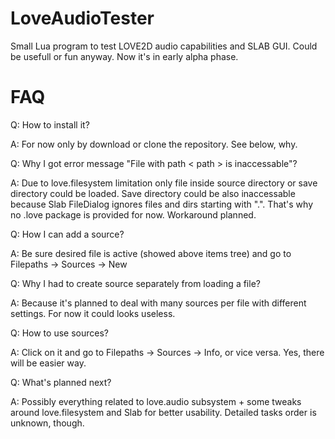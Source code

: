 # LoveAudioTester

Small Lua program to test LOVE2D audio capabilities and SLAB GUI. Could be usefull or fun anyway. Now it's in early alpha phase.

<h1>FAQ</h1>
Q: How to install it?

A: For now only by download or clone the repository. See below, why.

Q: Why I got error message "File with path \< path \> is inaccessable"?

A: Due to love.filesystem limitation only file inside source directory or save directory could be loaded. Save directory could be also inaccessable because Slab FileDialog ignores files and dirs starting with ".". That's why no .love package is provided for now. Workaround planned.

Q: How I can add a source?

A: Be sure desired file is active (showed above items tree) and go to Filepaths -> Sources -> New

Q: Why I had to create source separately from loading a file?

A: Because it's planned to deal with many sources per file with different settings. For now it could looks useless.

Q: How to use sources?

A: Click on it and go to Filepaths -> Sources -> Info, or vice versa. Yes, there will be easier way.

Q: What's planned next?

A: Possibly everything related to love.audio subsystem + some tweaks around love.filesystem and Slab for better usability. Detailed tasks order is unknown, though.
